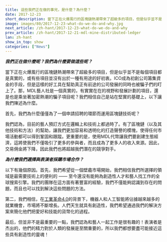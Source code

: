 ```yaml
---
title: 這些我們正在做的事兒，是什麼？為什麼？
date: 2017-12-23
short_description: 當下正在火爆風行的區塊鏈熱潮帶來了超級多的項目，但是似乎並不是每個項目都是真實的，或有些項目並沒有出於一種有用途的好初衷。
image: images/80/2017-12-23-what-do-we-do-and-why.jpg
next_article: /zh-hant/2017-12-23-what-do-we-do-and-why
prev_article: /zh-hant/2017-12-21-mdl-mine-distributed-ledger
lan: zh-hant
show_in_top: show
categories: ["News"]
---
```


***我們正在做什麼呢？我們為什麼要做這些呢？***

當下正在火爆風行的區塊鏈熱潮帶來了超級多的項目，但是似乎並不是每個項目都是真實的，或有些項目並沒有出於一種有用途的好初衷。ICO成為初創公司籌集資金的手段，但是這樣的好工具在幫助真正有前途的公司發展的同時也被騙子們的盯上了。那，MDL藝人社是一個真實的，有實實在在的視野和發展計劃的項目，還是也是乘坐著加密熱潮的騙子項目呢？我們相信自己是站在堅實的基礎上，以下讓我們陳述為什麼。

首先，我們為什麼僅僅為了一個申請招聘的環節而運用區塊鏈技術呢？

我們認為，目前的藝人預訂方式在邏輯上和技術上都過時了。有了區塊鏈（以及其他技術和方法）的幫助，讓我們更加容易和透明化的打造聲譽的模塊，使得任何市場活動都可以得到鞏固和跟蹤。更重要的是，使用MDL代幣讓我們要創建生態經濟，這將使我們不僅吸引了更多的參與者，而且成為了更多人的收入來源。因此，交易佣金將下降，因此我們也將超越我們潛在的競爭對手。

***為什麼我們選擇與表演者採購市場合作？***

以下有幾個原因。首先，我們希望從一個壁龕市場開始，我們相信我們所選擇的領域是最需要技術上的便利的 —— 至今還沒有能夠為創造性人才和藝人找工作的全球搜索引擎。我們的團隊在這方面有著豐富的經驗，我們不僅能夠認識到存在的問題，而且也可以找到解決這些問題的方法。

第二，我們相信，在<a href="https://en.wikipedia.org/wiki/Industry_4.0">工業革命4.0</a>的背景下，機器人和人工智能將佔據越來越多的就業機會，市場將不斷增長。人們天生就具有創造性，我們希望通過我們的解決方案來簡化他們把愛好和技能的貨幣化的過程。

最后，但並非不是最重要的一點，我們認為和藝人一起工作是很有趣的！表演者是杰出的，他們的精力對於人類的發展是至關重要的，所以我們都想要盡可能接近這些具有創造性的靈魂！
